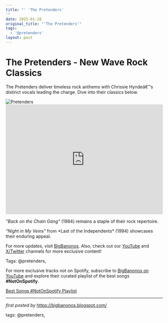 ```yaml
---
title: "' 'The Pretenders'
'"
date: 2025-01-18
original_title: "'The Pretenders'"
tags:
  - '@pretenders'
layout: post
---
```

<!-- Title of the Post -->
<h1 >The Pretenders - New Wave Rock Classics</h1> <!-- Introductory Text -->
<p >The Pretenders deliver timeless rock anthems with Chrissie Hyndeâ€™s distinct vocals leading the charge. Dive into their classics below.</p> <!-- Featured Image -->
<div > <img src="https://i.scdn.co/image/ab67616d0000b273187968e9e77baf6fdd03e919" alt="Pretenders" />
</div> <!-- Spotify Playlist Embed -->
<div > <iframe src="https://open.spotify.com/embed/playlist/7d3rhUjf66ql9TAbeypIin?utm_source=generator" width="100%" height="352" frameBorder="0" allowfullscreen="" allow="autoplay; clipboard-write; encrypted-media; fullscreen; picture-in-picture" loading="lazy"></iframe>
</div> <!-- Song Information -->
<div > <p><em>"Back on the Chain Gang"</em> (1984) remains a staple of their rock repertoire.</p> <p><em>"Night in My Veins"</em> from *Last of the Independents* (1994) showcases their enduring appeal.</p>
</div> <!-- Footer Links -->
<div > <p>For more updates, visit <a href="https://bigbanonos.blogspot.com/" target="_blank">BigBanonos</a>. Also, check out our <a href="https://www.youtube.com/@BigBanonos" target="_blank">YouTube</a> and <a href="https://x.com/bigbanonos" target="_blank">X/Twitter</a> channels for more exclusive content!</p>
</div> <!-- Tags -->
<p >Tags: @pretenders,</p>


<!--Subscribe and Playlist Links-->
<div>
    <p>For more exclusive tracks not on Spotify, subscribe to <a href="https://www.youtube.com/@BigBanonos" target="_blank">BigBanonos on YouTube</a> and explore their curated playlist of the best songs <strong>#NotOnSpotify</strong>.</p>
    <p><a href="https://www.youtube.com/playlist?list=PLtuNtuTatqI0kFahUCbtbfenC_ET5O_tr" target="_blank">Best Songs #NotOnSpotify Playlist<br /></a></p></div>

<hr />

<p><em>first posted by</em> <a href="https://bigbanonos.blogspot.com/" rel="noopener" target="_new">https://bigbanonos.blogspot.com/</a></p>

<p>tags: @pretenders,</p>
